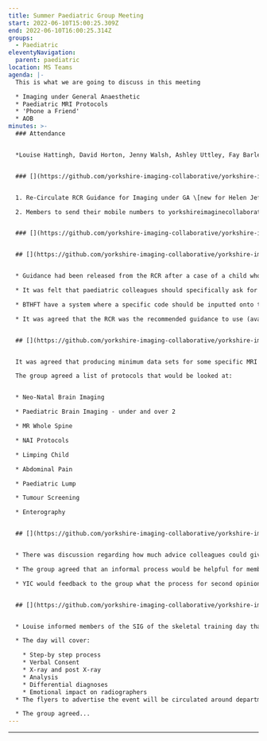 ```yaml
---
title: Summer Paediatric Group Meeting
start: 2022-06-10T15:00:25.309Z
end: 2022-06-10T16:00:25.314Z
groups:
  - Paediatric
eleventyNavigation:
  parent: paediatric
location: MS Teams
agenda: |-
  This is what we are going to discuss in this meeting

  * Imaging under General Anaesthetic
  * Paediatric MRI Protocols
  * 'Phone a Friend'
  * AOB
minutes: >-
  ### Attendance


  *Louise Hattingh, David Horton, Jenny Walsh, Ashley Uttley, Fay Barley, Jo Housley, Jonathan McConnell*


  ### [](https://github.com/yorkshire-imaging-collaborative/yorkshire-imaging-collaborative.github.io/blob/master/src/meetings/2022-06-10-paeds.md#actions)Actions


  1. Re-Circulate RCR Guidance for Imaging under GA \[new for Helen Jeffrey]

  2. Members to send their mobile numbers to yorkshireimaginecollaborative@nhs.net to set up an informal whatsapp group \[new for all]


  ### [](https://github.com/yorkshire-imaging-collaborative/yorkshire-imaging-collaborative.github.io/blob/master/src/meetings/2022-06-10-paeds.md#key-discussion-points)Key Discussion Points


  ## [](https://github.com/yorkshire-imaging-collaborative/yorkshire-imaging-collaborative.github.io/blob/master/src/meetings/2022-06-10-paeds.md#imaging-under-GA)Imaging under GA


  * Guidance had been released from the RCR after a case of a child who died whilst under GA, where the parents had never officially consented to this. The guidance states that specific consent for GA is required, and confirmation that parents and guardians have been made aware of risks associated.

  * It was felt that paediatric colleagues should specifically ask for consent before the case is sent to Radiology.  

  * BTHFT have a system where a specific code should be inputted onto the system if a case that needs GA for imaging is required. If the code has not been specified then it is bounced back to the paediatrician. 

  * It was agreed that the RCR was the recommended guidance to use (available on the YIC website)


  ## [](https://github.com/yorkshire-imaging-collaborative/yorkshire-imaging-collaborative.github.io/blob/master/src/meetings/2022-06-10-paeds.md#paediatric-MRI-protocols)Paediatric MRI Protocols


  It was agreed that producing minimum data sets for some specific MRI protocols would be useful so that Trusts have a basis of what to do for examinations.

  The group agreed a list of protocols that would be looked at:


  * Neo-Natal Brain Imaging

  * Paediatric Brain Imaging - under and over 2

  * MR Whole Spine

  * NAI Protocols

  * Limping Child

  * Abdominal Pain

  * Paediatric Lump

  * Tumour Screening 

  * Enterography


  ## [](https://github.com/yorkshire-imaging-collaborative/yorkshire-imaging-collaborative.github.io/blob/master/src/meetings/2022-06-10-paeds.md#phone-a-friend)Phone a Friend


  * There was discussion regarding how much advice colleagues could give to other Trusts that doesn't exceed their service level agreement. 

  * The group agreed that an informal process would be helpful for members to posts any questions.

  * YIC would feedback to the group what the process for second opinions was.


  ## [](https://github.com/yorkshire-imaging-collaborative/yorkshire-imaging-collaborative.github.io/blob/master/src/meetings/2022-06-10-paeds.md#AOB)AOB


  * Louise informed members of the SIG of the skeletal training day that has been planned for 24th September. The day is open to all radiographers who do skeletal surveys for non-accidental injuries on children. 

  * The day will cover:

    * Step-by step process
    * Verbal Consent
    * X-ray and post X-ray
    * Analysis
    * Differential diagnoses
    * Emotional impact on radiographers
  * The flyers to advertise the event will be circulated around departments.

  * The group agreed...
---
```






 













---
